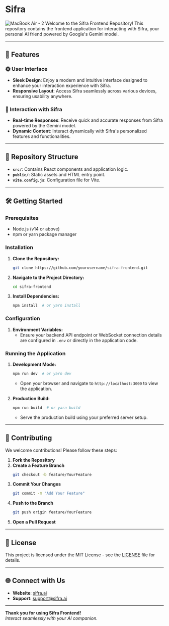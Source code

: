 # Sifra
![MacBook Air - 2](https://github.com/swoyam2609/sifra/assets/96427746/a8c13e40-eb43-4a64-823a-ac4527895504)
Welcome to the Sifra Frontend Repository! This repository contains the frontend application for interacting with Sifra, your personal AI friend powered by Google's Gemini model.

---

## 🚀 Features

### 🌞 User Interface
- **Sleek Design**: Enjoy a modern and intuitive interface designed to enhance your interaction experience with Sifra.
- **Responsive Layout**: Access Sifra seamlessly across various devices, ensuring usability anywhere.

### 💬 Interaction with Sifra
- **Real-time Responses**: Receive quick and accurate responses from Sifra powered by the Gemini model.
- **Dynamic Content**: Interact dynamically with Sifra's personalized features and functionalities.

---

## 📂 Repository Structure

- **`src/`**: Contains React components and application logic.
- **`public/`**: Static assets and HTML entry point.
- **`vite.config.js`**: Configuration file for Vite.

---

## 🛠️ Getting Started

### Prerequisites

- Node.js (v14 or above)
- npm or yarn package manager

### Installation

1. **Clone the Repository:**
    ```bash
    git clone https://github.com/yourusername/sifra-frontend.git
    ```
2. **Navigate to the Project Directory:**
    ```bash
    cd sifra-frontend
    ```
3. **Install Dependencies:**
    ```bash
    npm install  # or yarn install
    ```

### Configuration

1. **Environment Variables:**
    - Ensure your backend API endpoint or WebSocket connection details are configured in `.env` or directly in the application code.

### Running the Application

1. **Development Mode:**
    ```bash
    npm run dev  # or yarn dev
    ```
   - Open your browser and navigate to `http://localhost:3000` to view the application.

2. **Production Build:**
    ```bash
    npm run build  # or yarn build
    ```
   - Serve the production build using your preferred server setup.

---

## 🤝 Contributing

We welcome contributions! Please follow these steps:

1. **Fork the Repository**
2. **Create a Feature Branch**
    ```bash
    git checkout -b feature/YourFeature
    ```
3. **Commit Your Changes**
    ```bash
    git commit -m "Add Your Feature"
    ```
4. **Push to the Branch**
    ```bash
    git push origin feature/YourFeature
    ```
5. **Open a Pull Request**

---

## 📄 License

This project is licensed under the MIT License - see the [LICENSE](LICENSE) file for details.

---

## 🌐 Connect with Us

- **Website**: [sifra.ai](http://sifra.ai)
- **Support**: [support@sifra.ai](mailto:support@sifra.ai)

---

**Thank you for using Sifra Frontend!**  
*Interact seamlessly with your AI companion.*
